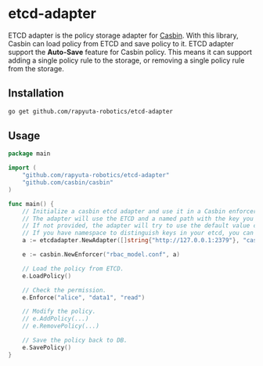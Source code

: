# etcd-adapter
ETCD adapter is the policy storage adapter for [Casbin](https://github.com/casbin/casbin). With this library, Casbin can load policy from ETCD and save policy to it. ETCD adapter support the __Auto-Save__ feature for Casbin policy. This means it can support adding a single policy rule to the storage, or removing a single policy rule from the storage.

## Installation
```bash
go get github.com/rapyuta-robotics/etcd-adapter
```

## Usage
```go
package main

import (
	"github.com/rapyuta-robotics/etcd-adapter"
	"github.com/casbin/casbin"
)

func main() {
	// Initialize a casbin etcd adapter and use it in a Casbin enforcer:
	// The adapter will use the ETCD and a named path with the key you give.
	// If not provided, the adapter will try to use the default value casbin_policy.
	// If you have namespace to distinguish keys in your etcd, you can use your_namespace/casbin_root_path
	a := etcdadapter.NewAdapter([]string{"http://127.0.0.1:2379"}, "casbin_policy_test") // Your etcd endpoints and the path key.

	e := casbin.NewEnforcer("rbac_model.conf", a)

	// Load the policy from ETCD.
	e.LoadPolicy()

	// Check the permission.
	e.Enforce("alice", "data1", "read")

	// Modify the policy.
	// e.AddPolicy(...)
	// e.RemovePolicy(...)

	// Save the policy back to DB.
	e.SavePolicy()
}
```
